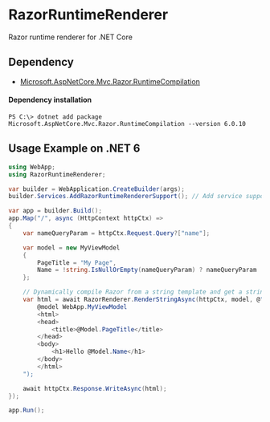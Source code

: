 # RazorRuntimeRenderer
Razor runtime renderer for .NET Core


## Dependency
- [Microsoft.AspNetCore.Mvc.Razor.RuntimeCompilation](https://www.nuget.org/packages/Microsoft.AspNetCore.Mvc.Razor.RuntimeCompilation/6.0.10)

#### Dependency installation
```
PS C:\> dotnet add package Microsoft.AspNetCore.Mvc.Razor.RuntimeCompilation --version 6.0.10
```

## Usage Example on .NET 6
```csharp
using WebApp;
using RazorRuntimeRenderer;

var builder = WebApplication.CreateBuilder(args);
builder.Services.AddRazorRuntimeRendererSupport(); // Add service support

var app = builder.Build();
app.Map("/", async (HttpContext httpCtx) =>
{
    var nameQueryParam = httpCtx.Request.Query?["name"];

    var model = new MyViewModel
    {
        PageTitle = "My Page",
        Name = !string.IsNullOrEmpty(nameQueryParam) ? nameQueryParam : "World",
    };

    // Dynamically compile Razor from a string template and get a string result
    var html = await RazorRenderer.RenderStringAsync(httpCtx, model, @"
        @model WebApp.MyViewModel
        <html>
        <head>
            <title>@Model.PageTitle</title>
        </head>
        <body>
            <h1>Hello @Model.Name</h1>
        </body>
        </html>
    ");

    await httpCtx.Response.WriteAsync(html);
});

app.Run(); 
```
